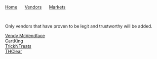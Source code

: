 <html lang="en-US">
  <head>
	  <meta charset="UTF-8">
          <meta name="viewport" content="width=device-width, initial-scale=1.0, maximum-scale=1.0, minimum-scale=1.0">
          <meta property="og:title" content="Practical Onions Links" />
          <meta name="twitter:title" content="Practical Onions Links" />
          <meta name="description" content="Includes the most current links to markets and vendors shops. Also includes some of the more popular vendor's public key as well market public key">
    <link rel="stylesheet" href="/hacker/assets/css/style.css?v=e193e8e825d1db5b6c1761cb8026a0d6f0e29142">
    <title>Practical Onions</title>
  </head>
	<body>
		<p>
			<a href="https://impracticaljokers.github.io/DarkWebLinks.html" style="margin-right:20px">Home</a>
          		<a href="https://impracticaljokers.github.io/Vendors.html" style="margin-right:20px">Vendors</a>
          		<a href="https://impracticaljokers.github.io/Markets.html" style="margin-right:20px">Markets</a>
	  	</p><br>
	    <p> Only vendors that have proven to be legit and trustworthy will be added.</p>
	    <a href="./vendors/VendyMcVendyFace.txt">Vendy McVendface</a><br>
	    <a href="./vendors/VendyMcVendyFace.txt">CartKing</a><br>
	    <a href="./vendors/TreesNTreats.txt">TrickNTreats</a><br>
	    <a href="./vendors/THClear.txt">THClear</a><br>
	</body>
</html>
